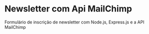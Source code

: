 # Newsletter com Api MailChimp
Formulário de inscrição de newsletter  com Node.js, Express.js e a API MailChimp
